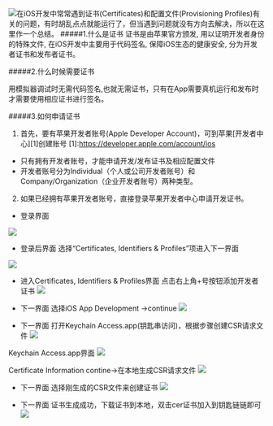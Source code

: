 ![](/assets/pic29-6.png)在iOS开发中常常遇到证书(Certificates)和配置文件(Provisioning Profiles)有关的问题，有时胡乱点点就能运行了，但当遇到问题就没有方向去解决，所以在这里作一个总结。
#####1.什么是证书
证书是由苹果官方颁发, 用以证明开发者身份的特殊文件, 在iOS开发中主要用于代码签名, 保障iOS生态的健康安全, 分为开发者证书和发布者证书。

#####2.什么时候需要证书

用模拟器调试时无需代码签名,也就无需证书，只有在App需要真机运行和发布时才需要使用相应证书进行签名。

#####3.如何申请证书

1) 首先，要有苹果开发者账号(Apple Developer Account)，可到苹果[开发者中心][1]创建账号
[1]:https://developer.apple.com/account/ios
- 只有拥有开发者账号，才能申请开发/发布证书及相应配置文件
- 开发者账号分为Individual（个人或公司开发者账号）和Company/Organization（企业开发者账号）两种类型。

2) 如果已经拥有苹果开发者账号，直接登录苹果开发者中心申请开发证书。
- 登录界面

![](/assets/pic29-1.png)

- 登录后界面
选择“Certificates, Identifiers & Profiles”项进入下一界面

![](/assets/pic29-2.png)

- 进入Certificates, Identifiers & Profiles界面
点击右上角+号按钮添加开发者证书
![](/assets/pic29-3.png)

- 下一界面
选择iOS App Development ->continue
![](/assets/pic29-4.png)

- 下一界面
打开Keychain Access.app(钥匙串访问)，根据步骤创建CSR请求文件
![](/assets/pic29-5.png)

Keychain Access.app界面
![](/assets/pic29-6.png)

Certificate Information
contine->在本地生成CSR请求文件
![](/assets/pic29-7.png)

- 下一界面
选择刚生成的CSR文件来创建证书
![](/assets/pic29-8.png)

- 下一界面
证书生成成功，下载证书到本地，双击cer证书加入到钥匙链链即可
![](/assets/pic29-9.png)